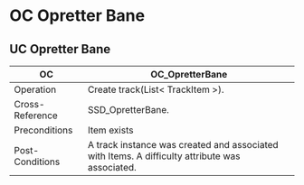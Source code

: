 # OC Opretter Bane
## UC Opretter Bane
|OC|OC_OpretterBane
|----|----|
|Operation|Create track(List< TrackItem >).
Cross-Reference| SSD_OpretterBane.
Preconditions| Item exists
Post-Conditions| A track instance was created and associated with Items. A difficulty attribute was associated. 
